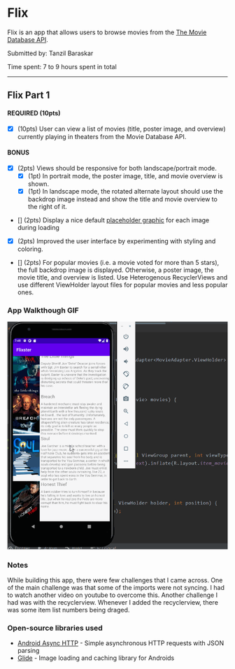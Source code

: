 # Flix
Flix is an app that allows users to browse movies from the [The Movie Database API](http://docs.themoviedb.apiary.io/#).

Submitted by: Tanzil Baraskar

Time spent: 7 to 9 hours spent in total

---

## Flix Part 1


#### REQUIRED (10pts)
- [x] (10pts) User can view a list of movies (title, poster image, and overview) currently playing in theaters from the Movie Database API.

#### BONUS
- [x] (2pts) Views should be responsive for both landscape/portrait mode.
   - [x] (1pt) In portrait mode, the poster image, title, and movie overview is shown.
   - [x] (1pt) In landscape mode, the rotated alternate layout should use the backdrop image instead and show the title and movie overview to the right of it.

- [] (2pts) Display a nice default [placeholder graphic](https://guides.codepath.org/android/Displaying-Images-with-the-Glide-Library#advanced-usage) for each image during loading
- [x] (2pts) Improved the user interface by experimenting with styling and coloring.
- [] (2pts) For popular movies (i.e. a movie voted for more than 5 stars), the full backdrop image is displayed. Otherwise, a poster image, the movie title, and overview is listed. Use Heterogenous RecyclerViews and use different ViewHolder layout files for popular movies and less popular ones.

### App Walkthough GIF


<img src="https://github.com/tanzil7/Flixster/blob/master/walkthrough.gif" title='Video Walkthrough' width='' alt='Video Walkthrough' />

### Notes
While building this app, there were few challenges that I came across. One of the main challenge was that some of the imports were not syncing. I had to watch another video on youtube to overcome this. Another challenge I had was with the recyclerview. Whenever I added the recyclerview, there was some item list numbers being draged. 

### Open-source libraries used

- [Android Async HTTP](https://github.com/codepath/CPAsyncHttpClient) - Simple asynchronous HTTP requests with JSON parsing
- [Glide](https://github.com/bumptech/glide) - Image loading and caching library for Androids
